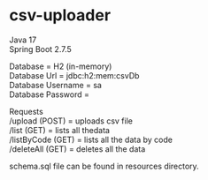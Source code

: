 # csv-uploader

Java 17\
Spring Boot 2.7.5

Database = H2 (in-memory)\
Database Url = jdbc:h2:mem:csvDb\
Database Username = sa\
Database Password =

Requests\
/upload (POST) = uploads csv file\
/list (GET) = lists all thedata\
/listByCode (GET) = lists all the data by code\
/deleteAll (GET) = deletes all the data

schema.sql file can be found in resources directory.
